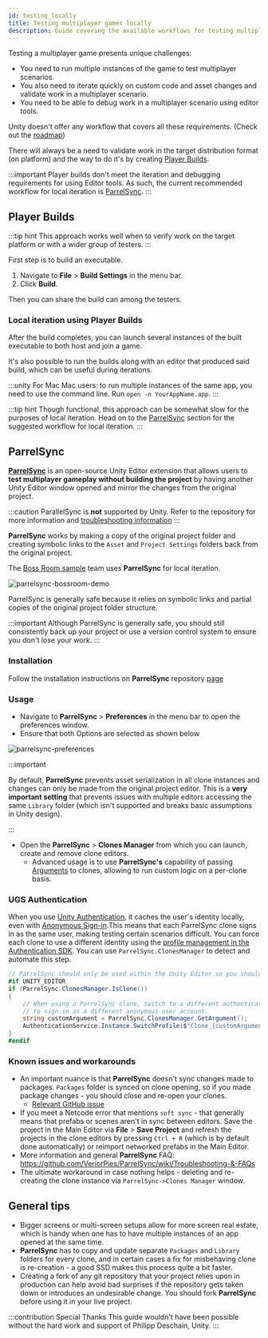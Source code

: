 ```yaml
---
id: testing_locally
title: Testing multiplayer games locally
description: Guide covering the available workflows for testing multiplayer games locally.
---
```


Testing a multiplayer game presents unique challenges:

- You need to run multiple instances of the game to test multiplayer scenarios.
- You also need to iterate quickly on custom code and asset changes and validate work in a multiplayer scenario.
- You need to be able to debug work in a multiplayer scenario using editor tools.

Unity doesn't offer any workflow that covers all these requirements. (Check out the [roadmap](https://unity.com/roadmap/unity-platform/multiplayer-networking))

There will always be a need to validate work in the target distribution format (on platform) and the way to do it's by creating [Player Builds](#player-builds).

:::important
Player builds don't meet the iteration and debugging requirements for using Editor tools. As such, the current recommended workflow for local iteration is [ParrelSync](#parrelsync).
:::

## Player Builds

:::tip hint
This approach works well when to verify work on the target platform or with a wider group of testers.
:::

First step is to build an executable.

1. Navigate to **File** > **Build Settings** in the menu bar.
1. Click **Build**.

Then you can share the build can among the testers.

### Local iteration using Player Builds

After the build completes, you can launch several instances of the built executable to both host and join a game.

It's also possible to run the builds along with an editor that produced said build, which can be useful during iterations.

:::unity For Mac
Mac users: to run multiple instances of the same app, you need to use the command line.
Run `open -n YourAppName.app`.
:::

:::tip hint
Though functional, this approach can be somewhat slow for the purposes of local iteration. Head on to the [ParrelSync](#parrelsync) section for the suggested workflow for local iteration.
:::

## ParrelSync

[**ParrelSync**](https://github.com/VeriorPies/ParrelSync) is an open-source Unity Editor extension that allows users to **test multiplayer gameplay without building the project** by having another Unity Editor window opened and mirror the changes from the original project.

:::caution
ParallelSync is **not** supported by Unity. Refer to the repository for more information and [troubleshooting information](https://github.com/VeriorPies/ParrelSync/wiki/Troubleshooting-&-FAQs)
:::

**ParrelSync** works by making a copy of the original project folder and creating symbolic links to the `Asset` and `Project Settings` folders back from the original project.

The [Boss Room sample](https://github.com/Unity-Technologies/com.unity.multiplayer.samples.coop/) team uses **ParrelSync** for local iteration.

![parrelsync-bossroom-demo](/img/parrelsync-bossroom-demo.gif)

ParrelSync is generally safe because it relies on symbolic links and partial copies of the original project folder structure.

:::important
Although ParrelSync is generally safe, you should still consistently back up your project or use a version control system to ensure you don't lose your work.
:::

### Installation

Follow the installation instructions on **ParrelSync** repository [page](https://github.com/VeriorPies/ParrelSync#installation)

### Usage

- Navigate to **ParrelSync** > **Preferences** in the menu bar to open the preferences window.
- Ensure that both Options are selected as shown below

![parrelsync-preferences](/img/parrelsync-preferences.png)

:::important

By default, **ParrelSync** prevents asset serialization in all clone instances and changes can only be made from the original project editor. This is a **very important setting** that prevents issues with multiple editors accessing the same `Library` folder (which isn't supported and breaks basic assumptions in Unity design).

:::

- Open the **ParrelSync** > **Clones Manager** from which you can launch, create and remove clone editors.
  - Advanced usage is to use **ParrelSync's** capability of passing [Arguments](https://github.com/VeriorPies/ParrelSync/wiki/Argument) to clones, allowing to run custom logic on a per-clone basis.

### UGS Authentication

When you use [Unity Authentication](https://docs.unity.com/authentication/IntroUnityAuthentication.html), it caches the user's identity locally, even with [Anonymous Sign-in](https://docs.unity.com/authentication/UsingAnonSignIn.html).This means that each ParrelSync clone signs in as the same user, making testing certain scenarios difficult. You can force each clone to use a different identity using the [profile management in the Authentication SDK](https://docs.unity.com/authentication/ProfileManagement.html). You can use `ParrelSync.ClonesManager` to detect and automate this step.

```csharp
// ParrelSync should only be used within the Unity Editor so you should use the UNITY_EDITOR define
#if UNITY_EDITOR
if (ParrelSync.ClonesManager.IsClone())
{
    // When using a ParrelSync clone, switch to a different authentication profile to force the clone
    // to sign in as a different anonymous user account.
    string customArgument = ParrelSync.ClonesManager.GetArgument();
    AuthenticationService.Instance.SwitchProfile($"Clone_{customArgument}_Profile");
}
#endif
```

### Known issues and workarounds

- An important nuance is that **ParrelSync** doesn't sync changes made to packages. `Packages` folder is synced on clone opening, so if you made package changes - you should close and re-open your clones.
  - [Relevant GitHub issue](https://github.com/VeriorPies/ParrelSync/issues/48)
- If you meet a Netcode error that mentions `soft sync` - that generally means that prefabs or scenes aren't in sync between editors. Save the project in the Main Editor via **File** > **Save Project** and refresh the projects in the clone editors by pressing `Ctrl + R` (which is by default done automatically) or reimport networked prefabs in the Main Editor.
- More information and general **ParrelSync** FAQ: https://github.com/VeriorPies/ParrelSync/wiki/Troubleshooting-&-FAQs
- The ultimate workaround in case nothing helps - deleting and re-creating the clone instance via `ParrelSync->Clones Manager` window.

## General tips

- Bigger screens or multi-screen setups allow for more screen real estate, which is handy when one has to have multiple instances of an app opened at the same time.
- **ParrelSync** has to copy and update separate `Packages` and `Library` folders for every clone, and in certain cases a fix for misbehaving clone is re-creation - a good SSD makes this process quite a bit faster.
- Creating a fork of any git repository that your project relies upon in production can help avoid bad surprises if the repository gets taken down or introduces an undesirable change. You should fork **ParrelSync** before using it in your live project.

:::contribution Special Thanks
This guide wouldn't have been possible without the hard work and support of Philipp Deschain, Unity.
:::
